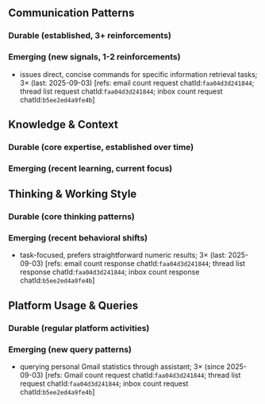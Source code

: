 ## Communication Patterns
### Durable (established, 3+ reinforcements)

### Emerging (new signals, 1-2 reinforcements)
- issues direct, concise commands for specific information retrieval tasks; 3× (last: 2025-09-03) [refs: email count request chatId:`faa04d3d241844`; thread list request chatId:`faa04d3d241844`; inbox count request chatId:`b5ee2ed4a9fe4b`]

## Knowledge & Context
### Durable (core expertise, established over time)

### Emerging (recent learning, current focus)

## Thinking & Working Style
### Durable (core thinking patterns)

### Emerging (recent behavioral shifts)
- task-focused, prefers straightforward numeric results; 3× (last: 2025-09-03) [refs: email count response chatId:`faa04d3d241844`; thread list response chatId:`faa04d3d241844`; inbox count response chatId:`b5ee2ed4a9fe4b`]

## Platform Usage & Queries
### Durable (regular platform activities)

### Emerging (new query patterns)
- querying personal Gmail statistics through assistant; 3× (since 2025-09-03) [refs: Gmail count request chatId:`faa04d3d241844`; thread list request chatId:`faa04d3d241844`; inbox count request chatId:`b5ee2ed4a9fe4b`]